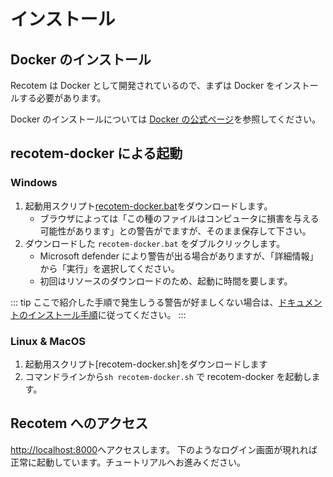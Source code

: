 # インストール

## Docker のインストール

Recotem は Docker として開発されているので、まずは Docker をインストールする必要があります。

Docker のインストールについては [Docker の公式ページ](https://docs.docker.com/get-docker/)を参照してください。

## recotem-docker による起動

### Windows

1. 起動用スクリプト[recotem-docker.bat](https://github.com/codelibs/recotem/releases/latest/download/recotem-compose.bat)をダウンロードします。
   - ブラウザによっては「この種のファイルはコンピュータに損害を与える可能性があります」との警告がでますが、そのまま保存して下さい。
1. ダウンロードした `recotem-docker.bat` をダブルクリックします。
   - Microsoft defender により警告が出る場合がありますが、「詳細情報」から「実行」を選択してください。
   - 初回はリソースのダウンロードのため、起動に時間を要します。

::: tip
ここで紹介した手順で発生しうる警告が好ましくない場合は、[ドキュメントのインストール手順](../docs/installation)に従ってください。
:::

### Linux & MacOS

1. 起動用スクリプト[recotem-docker.sh]をダウンロードします
1. コマンドラインから`sh recotem-docker.sh` で recotem-docker を起動します。

## Recotem へのアクセス

[http://localhost:8000](http://localhost:8000)へアクセスします。
下のようなログイン画面が現れれば正常に起動しています。チュートリアルへお進みください。
